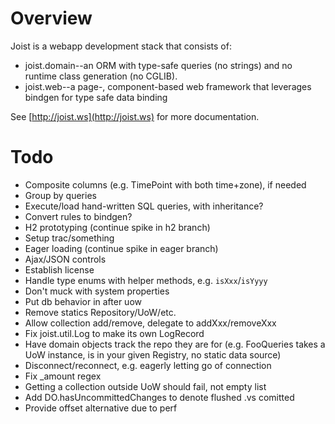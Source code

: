 
Overview
========

Joist is a webapp development stack that consists of:

* joist.domain--an ORM with type-safe queries (no strings) and no runtime class generation (no CGLIB).
* joist.web--a page-, component-based web framework that leverages bindgen for type safe data binding

See [http://joist.ws](http://joist.ws) for more documentation.

Todo
====

* Composite columns (e.g. TimePoint with both time+zone), if needed
* Group by queries
* Execute/load hand-written SQL queries, with inheritance?
* Convert rules to bindgen?
* H2 prototyping (continue spike in h2 branch)
* Setup trac/something
* Eager loading (continue spike in eager branch)
* Ajax/JSON controls
* Establish license
* Handle type enums with helper methods, e.g. `isXxx`/`isYyyy`
* Don't muck with system properties
* Put db behavior in after uow
* Remove statics Repository/UoW/etc.
* Allow collection add/remove, delegate to addXxx/removeXxx
* Fix joist.util.Log to make its own LogRecord
* Have domain objects track the repo they are for (e.g. FooQueries takes a UoW instance, is in your given Registry, no static data source)
* Disconnect/reconnect, e.g. eagerly letting go of connection
* Fix _amount regex
* Getting a collection outside UoW should fail, not empty list
* Add DO.hasUncommittedChanges to denote flushed .vs comitted
* Provide offset alternative due to perf

